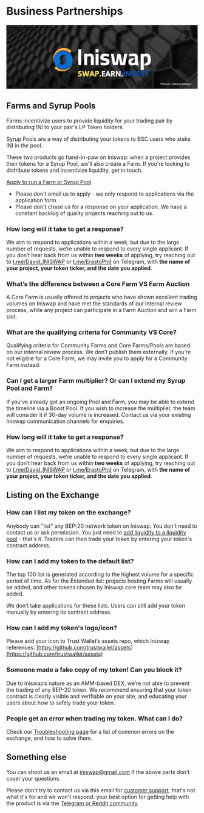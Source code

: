 # Business Partnerships

![](../.gitbook/assets/musthead.jpeg)

## Farms and Syrup Pools

Farms incentivize users to provide liquidity for your trading pair by distributing INI to your pair's LP Token holders.

Syrup Pools are a way of distributing your tokens to BSC users who stake INI in the pool.

These two products go hand-in-paw on Iniswap: when a project provides their tokens for a Syrup Pool, we'll also create a Farm. If you're looking to distribute tokens and incentivize liquidity, get in touch.

[Apply to run a Farm or Syrup Pool](https://docs.google.com/forms/d/e/1FAIpQLSfQNsAfh98SAfcqJKR3is2hdvMRdnvfd2F3Hql96vXHgIi3Bw/viewform)

* Please don't email us to apply - we only respond to applications via the application form.
* Please don't chase us for a response on your application. We have a constant backlog of quality projects reaching out to us.

### How long will it take to get a response?

We aim to respond to applications within a week, but due to the large number of requests, we’re unable to respond to every single applicant. If you don’t hear back from us within **two weeks** of applying, try reaching out to [t.me/David\_INISWAP](https://t.me/David\_INISWAP) or [t.me/ErastoPhd](https://t.me/ErastoPhd) on Telegram, with **the name of your project, your token ticker, and the date you applied**.

### What’s the difference between a Core Farm VS Farm Auction

A Core Farm is usually offered to projects who have shown excellent trading volumes on Iniswap and have met the standards of our internal review process, while any project can participate in a Farm Auction and win a Farm slot.

### What are the qualifying criteria for Community VS Core?

Qualifying criteria for Community Farms and Core Farms/Pools are based on our internal review process. We don’t publish them externally. If you’re not eligible for a Core Farm, we may invite you to apply for a Community Farm instead.

### Can I get a larger Farm multiplier? Or can I extend my Syrup Pool and Farm?

If you’ve already got an ongoing Pool and Farm, you may be able to extend the timeline via a Boost Pool. If you wish to increase the multiplier, the team will consider it if 30-day volume is increased. Contact us via your existing Iniswap communication channels for enquiries.



### How long will it take to get a response?

We aim to respond to applications within a week, but due to the large number of requests, we’re unable to respond to every single applicant. If you don’t hear back from us within **two weeks** of applying, try reaching out to [t.me/David\_INISWAP](https://t.me/David\_INISWAP) or [t.me/ErastoPhd](https://t.me/ErastoPhd) on Telegram, with **the name of your project, your token ticker, and the date you applied**.

## Listing on the Exchange <a href="#exchange" id="exchange"></a>

### How can I list my token on the exchange?

Anybody can "list" any BEP-20 network token on Iniswap. You don't need to contact us or ask permission. You just need to [add liquidity to a liquidity pool](../products/exchange/liquidity-pools.md) - that's it. Traders can then trade your token by entering your token's contract address.

### How can I add my token to the default list?

The top 100 list is generated according to the highest volume for a specific period of time. As for the Extended list: projects hosting Farms will usually be added, and other tokens chosen by Iniswap core team may also be added.

We don’t take applications for these lists. Users can still add your token manually by entering its contract address.

### How can I add my token's logo/icon?

Please add your icon to Trust Wallet’s assets repo, which Iniswap references: [https://github.com/trustwallet/assets](https://github.com/trustwallet/assets)

### Someone made a fake copy of my token! Can you block it?

Due to Iniswap’s nature as an AMM-based DEX, we’re not able to prevent the trading of any BEP-20 token. We recommend ensuring that your token contract is clearly visible and verifiable on your site, and educating your users about how to safely trade your token.

### People get an error when trading my token. What can I do?

Check our [Troubleshooting page](../help/troubleshooting.md) for a list of common errors on the exchange, and how to solve them.

## Something else

You can shoot us an email at iniswap@gmail.com if the above parts don't cover your questions.

Please don't try to contact us via this email for [customer support](customer-support.md), that's not what it's for and we won't respond: your best option for getting help with the product is via the [Telegram or Reddit community](telegram.md).
